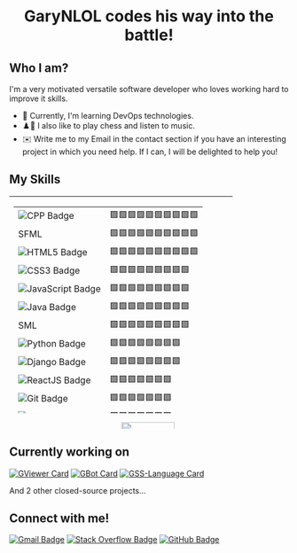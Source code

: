 <h1 align="center"> GaryNLOL codes his way into the battle! </h1>

## Who I am?
I'm a very motivated versatile software developer who loves working hard to improve it skills.

- 📙 Currently, I'm learning DevOps technologies.
- ♟️🎵 I also like to play chess and listen to music.
- ✉️ Write me to my Email in the contact section if you have an interesting project in which you need help. If I can, I will be delighted to help you!

## My Skills
<table width="100%" height="420">
  <td>
<table align="left" width="50%" height="373">
  <tr>
    <td><img alt="CPP Badge" src="https://img.shields.io/badge/c++%20-%2300599C.svg?&style=for-the-badge&logo=c%2B%2B&ogoColor=white"></td>
    <td align="left">🟩🟩🟩🟩🟩🟩🟩🟩🟩🟩</td>
  </tr>
  <tr>
    <td>SFML</td>
    <td align="left">🟩🟩🟩🟩🟩🟩🟩🟩🟩🟩</td>
  </tr>
  <tr>
    <td><img alt="HTML5 Badge" src="https://img.shields.io/badge/html5%20-%23E34F26.svg?&style=for-the-badge&logo=html5&logoColor=white"></td>
    <td align="left">🟩🟩🟩🟩🟩🟩🟩🟩🟩🟩</td>
  </tr>
  <tr>
    <td><img alt="CSS3 Badge" src="https://img.shields.io/badge/css3%20-%231572B6.svg?&style=for-the-badge&logo=css3&logoColor=white"></td>
    <td align="left">🟩🟩🟩🟩🟩🟩🟩🟩🟩</td>
  </tr>
  <tr>
    <td><img alt="JavaScript Badge" src="https://img.shields.io/badge/javascript%20-%23323330.svg?&style=for-the-badge&logo=javascript&logoColor=%23F7DF1E"></td>
    <td align="left">🟩🟩🟩🟩🟩🟩🟩🟩🟩</td>
  </tr>
  <tr>
    <td><img alt="Java Badge" src="https://img.shields.io/badge/java-%23ED8B00.svg?&style=for-the-badge&logo=java&logoColor=white"></td>
    <td align="left">🟩🟩🟩🟩🟩🟩🟩🟩🟩</td>
  </tr>
  <tr>
    <td>SML</td>
    <td align="left">🟩🟩🟩🟩🟩🟩🟩🟩🟩</td>
  </tr>
  <tr>
    <td><img alt="Python Badge" src="https://img.shields.io/badge/python%20-%2314354C.svg?&style=for-the-badge&logo=python&logoColor=white"></td>
    <td align="left">🟩🟩🟩🟩🟩🟩🟩🟩</td>
  </tr>
  <tr>
    <td><img alt="Django Badge" src="https://img.shields.io/badge/django%20-%23092E20.svg?&style=for-the-badge&logo=django&logoColor=white"></td>
    <td align="left">🟩🟩🟩🟩🟩🟩🟩🟩</td>
  </tr>
  <tr>
    <td><img alt="ReactJS Badge" src="https://img.shields.io/badge/react%20-%2320232a.svg?&style=for-the-badge&logo=react&logoColor=%2361DAFB"></td>
    <td align="left">🟩🟩🟩🟩🟩🟩🟩</td>
  </tr>
  <tr>
    <td><img alt="Git Badge" src="https://img.shields.io/badge/git%20-%23F05033.svg?&style=for-the-badge&logo=git&logoColor=white"></td>
    <td align="left">🟩🟩🟩🟩🟩🟩🟩</td>
  </tr>
  <tr>
    <td><img alt="GitHub Badge" src="https://img.shields.io/badge/github%20-%23121011.svg?&style=for-the-badge&logo=github&logoColor=white"></td>
    <td align="left">🟩🟩🟩🟩🟩🟩🟩</td>
  </tr>
  <tr>
    <td><img alt="Markdown Badge" src="https://img.shields.io/badge/markdown-%23000000.svg?&style=for-the-badge&logo=markdown&logoColor=white"></td>
    <td align="left">🟩🟩🟩🟩🟩🟩🟩</td>
  </tr>
  <tr>
    <td><img alt="JQuery Badge" src="https://img.shields.io/badge/jquery%20-%230769AD.svg?&style=for-the-badge&logo=jquery&logoColor=white"></td>
    <td align="left">🟨🟨🟨🟨🟨🟨</td>
  </tr>
  <tr>
    <td><img alt="NodeJS" src="https://img.shields.io/badge/node.js%20-%2343853D.svg?&style=for-the-badge&logo=node.js&logoColor=white"></td>
    <td align="left">🟨🟨🟨🟨🟨🟨</td>
  </tr>
  <tr>
    <td>Excel's VBA</td>
    <td align="left">🟨🟨🟨🟨🟨🟨</td>
  </tr>
  </td>
    <td>
</table><img src="https://github-readme-stats.vercel.app/api?username=GaryNLOL&show_icons=true&theme=tokyonight" width="50%" align="right"><img src="https://github-readme-streak-stats.herokuapp.com/?user=GaryNLOL&theme=tokyonight" width="50%" align="right">
</td>
</table>


<h2>Currently working on</h2>

[![GViewer Card](https://github-readme-stats.vercel.app/api/pin/?username=GaryNLOL&repo=GViewer&theme=tokyonight)](https://github.com/GaryNLOL/GViewer)
[![GBot Card](https://github-readme-stats.vercel.app/api/pin/?username=GaryNLOL&repo=GBot&theme=tokyonight)](https://github.com/GaryNLOL/GBot)
[![GSS-Language Card](https://github-readme-stats.vercel.app/api/pin/?username=GaryNLOL&repo=GSS-Language&theme=tokyonight)](https://github.com/GaryNLOL/GSS-Language)

And 2 other closed-source projects...

## Connect with me!
[![Gmail Badge](https://img.shields.io/badge/Gmail-garypastel@gmail.com-informational?style=for-the-badge&labelColor=black&logoColor=d14836&logo=gmail&color=d14836)](https://mail.google.com/mail/?extsrc=mailto&url=mailto%3A%3Fto%3Dgarypastel@gmail.com)
[![Stack Overflow Badge](https://img.shields.io/badge/Stackoverflow-GaryNLOL-informational?style=for-the-badge&labelColor=black&logo=stackoverflow&logoColor=fe7a16&color=fe7a16)](https://stackoverflow.com/users/12170808/garynlol)
[![GitHub Badge](https://img.shields.io/badge/Github-GaryNLOL-informational?style=for-the-badge&labelColor=black&logo=github&color=7d88e6)](https://github.com/GaryNLOL)
